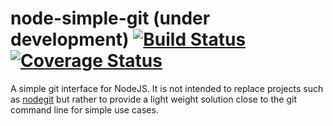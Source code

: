 # node-simple-git (under development) [![Build Status][travis-img]][travis-build] [![Coverage Status][coveralls]][coveralls-img]

A simple git interface for NodeJS.
It is not intended to replace projects such as 
[nodegit](https://github.com/nodegit/nodegit) but 
rather to provide a light weight solution close to 
the git command line for simple use cases.


[travis-build]: https://travis-ci.org/tuvistavie/node-simple-git
[travis-img]: https://travis-ci.org/tuvistavie/node-simple-git.svg?branch=master
[coveralls]: https://coveralls.io/repos/tuvistavie/node-simple-git/badge.png?branch=master
[coveralls-img]: https://coveralls.io/r/tuvistavie/node-simple-git?branch=master
